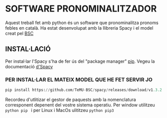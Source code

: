 # SOFTWARE PRONOMINALITZADOR

Aquest treball fet amb python és un software que pronominalitza pronoms febles en català.
Ha estat desenvolupat amb la llibreria Spacy i el model creat pel [BSC](https://github.com/TeMU-BSC/spacy)

## INSTAL·LACIÓ

Per instal·lar l'Spacy s'ha de fer ús del "package manager" [pip](https://pip.pypa.io/en/stable/).
Vegeu la documentació [d'Spacy](https://spacy.io/usage)

### PER INSTAL·LAR EL MATEIX MODEL QUE HE FET SERVIR JO
```python
pip install https://github.com/TeMU-BSC/spacy/releases/download/v1.3.2.3/ca_base_web_trf-3.2.3-py3-none-any.whl
```
Recordeu d'utlitizar el gestor de paquests amb la nomenclatura corresponent
depenent del vostre sistema operatiu. 
Per window utilitzeu ```python pip ``` i per Linux i MacOs ulititzeu ```python pip3```
